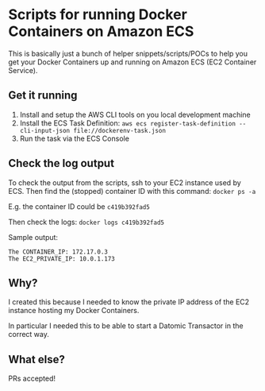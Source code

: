 # Scripts for running Docker Containers on Amazon ECS

This is basically just a bunch of helper snippets/scripts/POCs to help you get your Docker Containers up and running on Amazon ECS (EC2 Container Service).

## Get it running

1. Install and setup the AWS CLI tools on you local development machine
2. Install the ECS Task Definition:
```aws ecs register-task-definition --cli-input-json file://dockerenv-task.json```
3. Run the task via the ECS Console

## Check the log output

To check the output from the scripts, ssh to your EC2 instance used by ECS. 
Then find the (stopped) container ID with this command:
```docker ps -a```

E.g. the container ID could be ```c419b392fad5```

Then check the logs:
```docker logs c419b392fad5```

Sample output:

```
The CONTAINER_IP: 172.17.0.3
The EC2_PRIVATE_IP: 10.0.1.173
```

## Why?

I created this because I needed to know the private IP address of the EC2 instance hosting my Docker Containers.

In particular I needed this to be able to start a Datomic Transactor in the correct way.

## What else?

PRs accepted!

